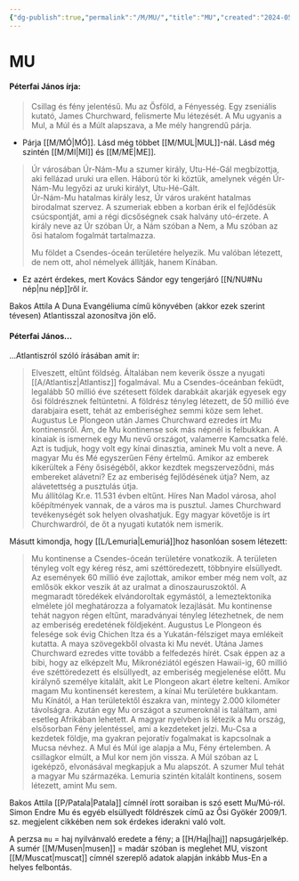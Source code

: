 ```yaml
---
{"dg-publish":true,"permalink":"/M/MU/","title":"MU","created":"2024-05-11T00:25","updated":"2024-10-25T23:33"}
---
```



# MU

#### Péterfai János írja:

> Csillag és fény jelentésű. Mu az Ősföld, a Fényesség. Egy zseniális kutató, James Churchward, felismerte Mu létezését. A Mu ugyanis a Mul, a Múl és a Múlt alapszava, a Me mély hangrendű párja.  
- Párja [[M/MÓ\|MÓ]]. Lásd még többet [[M/MUL\|MUL]]-nál. Lásd még szintén [[M/MI\|MI]] és [[M/ME\|ME]].

> Úr városában Úr-Nám-Mu a szumer király, Utu-Hé-Gál megbízottja, aki fellázad uruki ura ellen. Háború tör ki köztük, amelynek végén Úr-Nám-Mu legyőzi az uruki királyt, Utu-Hé-Gált.  
> Úr-Nám-Mu hatalmas király lesz, Úr város uraként hatalmas birodalmat szervez. A szumeriak ebben a korban érik el fejlődésük csúcspontját, ami a régi dicsőségnek csak halvány utó-érzete. A király neve az Úr szóban Úr, a Nám szóban a Nem, a Mu szóban az ősi hatalom fogalmát tartalmazza.  
>
> Mu földet a Csendes-óceán területére helyezik. Mu valóban létezett, de nem ott, ahol némelyek állítják, hanem Kínában.  
- Ez azért érdekes, mert Kovács Sándor egy tengerjáró [[N/NU#Nu nép\|nu nép]]ről ír.  

Bakos Attila A Duna Evangéliuma című könyvében (akkor ezek szerint tévesen) Atlantisszal azonosítva jön elő.  

#### Péterfai János...

...Atlantiszról szóló írásában amit ír:  
> Elveszett, eltűnt földség. Általában nem keverik össze a nyugati [[A/Atlantisz\|Atlantisz]] fogalmával. Mu a Csendes-óceánban feküdt, legalább 50 millió éve szétesett földek darabkáit akarják egyesek egy ősi földrésznek feltüntetni. A földrész tényleg létezett, de 50 millió éve darabjaira esett, tehát az emberiséghez semmi köze sem lehet.  
> Augustus Le Plongeon után James Churchward ezredes írt Mu kontinensről. Ám, de Mu kontinense sok más népnél is felbukkan. A kínaiak is ismernek egy Mu nevű országot, valamerre Kamcsatka felé. Azt is tudjuk, hogy volt egy kínai dinasztia, aminek Mu volt a neve. A magyar Mu és Mé egyszerűen Fény értelmű. Amikor az emberek kikerültek a Fény ősiségéből, akkor kezdtek megszerveződni, más embereket alávetni? Ez az emberiség fejlődésének útja? Nem, az alávetettség a pusztulás útja.  
> Mu állítólag Kr.e. 11.531 évben eltűnt. Híres Nan Madol városa, ahol kőépítmények vannak, de a város ma is pusztul. James Churchward tevékenységét sok helyen olvashatjuk. Egy magyar követője is írt Churchwardról, de őt a nyugati kutatók nem ismerik.  

Másutt kimondja, hogy [[L/Lemuria\|Lemuriá]]hoz hasonlóan sosem létezett:  
> Mu kontinense a Csendes-óceán területére vonatkozik. A területen tényleg volt egy kéreg rész, ami széttöredezett, többnyire elsüllyedt. Az események 60 millió éve zajlottak, amikor ember még nem volt, az emlősök ekkor veszik át az uralmat a dinoszauruszoktól. A megmaradt töredékek elvándoroltak egymástól, a lemeztektonika elmélete jól meghatározza a folyamatok lezajlását. Mu kontinense tehát nagyon régen eltűnt, maradványai tényleg létezhetnek, de nem az emberiség eredetének földjeként. Augustus Le Plongeon és felesége sok évig Chichen Itza és a Yukatán-félsziget maya emlékeit kutatta. A maya szövegekből olvasta ki Mu nevét. Utána James Churchward ezredes vitte tovább a felfedezés hírét. Csak éppen az a bibi, hogy az elképzelt Mu, Mikronéziától egészen Hawaii-ig, 60 millió éve széttöredezett és elsüllyedt, az emberiség megjelenése előtt. Mu királynő személye kitalált, akit Le Plongeon akart életre kelteni. Amikor magam Mu kontinensét kerestem, a kínai Mu területére bukkantam. Mu Kínától, a Han területektől északra van, mintegy 2.000 kilométer távolságra. Azután egy Mu országot a szumeroknál is találtam, ami esetleg Afrikában lehetett. A magyar nyelvben is létezik a Mu ország, elsősorban Fény jelentéssel, ami a kezdeteket jelzi. Mu-Csa a kezdetek földje, ma gyakran pejoratív fogalmakat is kapcsolnak a Mucsa névhez. A Mul és Múl ige alapja a Mu, Fény értelemben. A csillagkor elmúlt, a Mul kor nem jön vissza. A Múl szóban az L igeképző, elvonásával megkapjuk a Mu alapszót. A szumer Mul tehát a magyar Mu származéka. Lemuria szintén kitalált kontinens, sosem létezett, amint Mu sem.  

Bakos Attila [[P/Patala\|Patala]] címnél írott soraiban is szó esett Mu/Mú-ról.  
Simon Endre Mu és egyéb elsüllyedt földrészek című az Ősi Gyökér 2009/1. sz. megjelent cikkében  nem sok érdekes iderakni való volt.  

A perzsa `mu` = haj nyilvánvaló eredete a fény; a [[H/Haj\|haj]] napsugárjelkép.  
A sumér [[M/Musen\|musen]] = madár szóban is meglehet MU, viszont [[M/Muscat\|muscat]] címnél szereplő adatok alapján inkább Mus-En a helyes felbontás.  